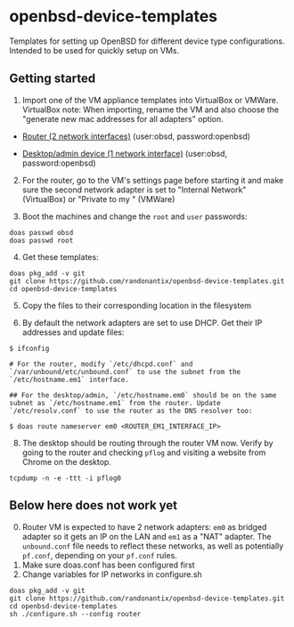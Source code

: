 # openbsd-device-templates

Templates for setting up OpenBSD for different device type configurations. Intended to be used for quickly setup on VMs.

## Getting started

1. Import one of the VM appliance templates into VirtualBox or VMWare. VirtualBox note: When importing, rename the VM and also choose the "generate new mac addresses for all adapters" option.

- [Router (2 network interfaces)](https://drive.google.com/file/d/1ArJHvuf3_sf0qmMnhBYmmEvdYIGIImvX/view?usp=drive_link) (user:obsd, password:openbsd)

- [Desktop/admin device (1 network interface)](https://drive.google.com/file/d/1n-Di5mn6PbEydKYyifEfaGm6NWGzIdYa/view?usp=drive_link) (user:obsd, password:openbsd)

2. For the router, go to the VM's settings page before starting it and make sure the second network adapter is set to "Internal Network" (VirtualBox) or "Private to my <DEVICE>" (VMWare)

3. Boot the machines and change the `root` and `user` passwords:

```
doas passwd obsd
doas passwd root
```

4. Get these templates:

```
doas pkg_add -v git
git clone https://github.com/randonantix/openbsd-device-templates.git
cd openbsd-device-templates
```

5. Copy the files to their corresponding location in the filesystem

6. By default the network adapters are set to use DHCP. Get their IP addresses and update files:

```
$ ifconfig

# For the router, modify `/etc/dhcpd.conf` and `/var/unbound/etc/unbound.conf` to use the subnet from the `/etc/hostname.em1` interface.

## For the desktop/admin, `/etc/hostname.em0` should be on the same subnet as `/etc/hostname.em1` from the router. Update `/etc/resolv.conf` to use the router as the DNS resolver too:

$ doas route nameserver em0 <ROUTER_EM1_INTERFACE_IP>
```

8. The desktop should be routing through the router VM now. Verify by going to the router and checking `pflog` and visiting a website from Chrome on the desktop.

```
tcpdump -n -e -ttt -i pflog0
```

## Below here does not work yet

0. Router VM is expected to have 2 network adapters: `em0` as bridged adapter so it gets an IP on the LAN and `em1` as a "NAT" adapter. The `unbound.conf` file needs to reflect these networks, as well as potentially `pf.conf`, depending on your `pf.conf` rules.
1. Make sure doas.conf has been configured first
2. Change variables for IP networks in configure.sh

```
doas pkg_add -v git
git clone https://github.com/randonantix/openbsd-device-templates.git
cd openbsd-device-templates
sh ./configure.sh --config router

```
